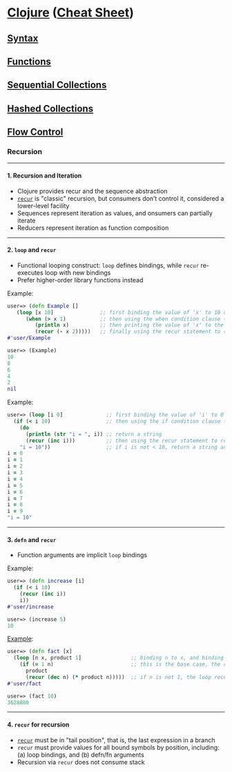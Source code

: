 # <a href="./README.md">Clojure</a> (<a href="https://clojure.org/api/cheatsheet">Cheat Sheet</a>)

## <a href="./Syntax.md">Syntax</a>

## <a href="./Functions.md">Functions</a>

## <a href="./Sequential_Collections.md">Sequential Collections</a>

## <a href="./Hashed_Collections.md">Hashed Collections</a>

## <a href="./Flow_Control.md">Flow Control</a>

### Recursion

<hr>

#### 1. Recursion and Iteration

- Clojure provides recur and the sequence abstraction
- <a href="https://clojure.org/reference/special_forms#recur">```recur```</a> is "classic" recursion, but consumers don’t control it, considered a lower-level facility
- Sequences represent iteration as values, and onsumers can partially iterate
- Reducers represent iteration as function composition

<hr>

#### 2. ```loop``` and ```recur```

- Functional looping construct: ```loop``` defines bindings, while ```recur``` re-executes loop with new bindings
- Prefer higher-order library functions instead

Example:
```Clojure
user=> (defn Example []
   (loop [x 10]               ;; first binding the value of 'x' to 10 using the loop statement
      (when (> x 1)           ;; then using the when condition clause to see if the value of 'x' > 1. If x is not > 1, stop the loop
         (println x)          ;; then printing the value of 'x' to the console
         (recur (- x 2)))))   ;; finally using the recur statement to repeat the loop, after the value of 'x' is decremented by 2
#'user/Example

user=> (Example)
10
8
6
4
2
nil
```

Example:
```Clojure
user=> (loop [i 0]              ;; first binding the value of 'i' to 0 using the loop statement
  (if (< i 10)                  ;; then using the if condition clause to see if the value of 'i' < 10, 
    (do
      (println (str "i = ", i)) ;; return a string
      (recur (inc i)))          ;; then using the recur statement to repeat the loop, after the value of 'i' is incremented by 1
    "i = 10"))                  ;; if i is not < 10, return a string and stops the loop
i = 0
i = 1
i = 2
i = 3
i = 4
i = 5
i = 6
i = 7
i = 8
i = 9
"i = 10"
```

<hr>

#### 3. ```defn``` and ```recur```

- Function arguments are implicit ```loop``` bindings

Example:
```Clojure
user=> (defn increase [i]
  (if (< i 10)
    (recur (inc i))
    i))
#'user/increase

user=> (increase 5)
10
```

<a href="https://forum.freecodecamp.org/t/clojure-guide-how-to-use-loop-and-recur/18418">Example</a>:
```Clojure
user=> (defn fact [x]
  (loop [n x, product 1]                ;; binding n to x, and binding prod to 1.
    (if (= 1 n)                         ;; this is the base case, the condition to make the loop stop looping, here it says if n = 1, loop stops and returns product
      product
      (recur (dec n) (* product n)))))  ;; if n is not 1, the loop recurs. recur restarts the loop with different bindings: n = n - 1, and product = product * n
#'user/fact

user=> (fact 10)
3628800
```

<hr>

#### 4. ```recur``` for recursion

- <a href="https://clojuredocs.org/clojure.core/recur">```recur```</a> must be in "tail position", that is, the last expression in a branch
- ```recur``` must provide values for all bound symbols by position, including: (a) loop bindings, and (b) defn/fn arguments
- Recursion via ```recur``` does not consume stack
